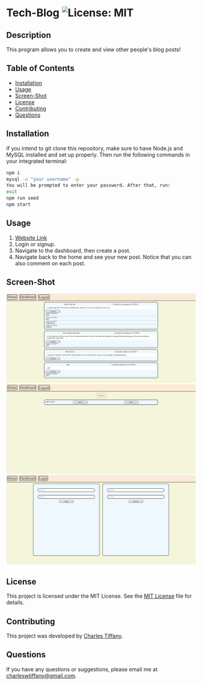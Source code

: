 # Tech-Blog  ![License: MIT](https://img.shields.io/badge/License-MIT-yellow.svg)

## Description

This program allows you to create and view other people's blog posts!

## Table of Contents

- [Installation](#installation)
- [Usage](#usage)
- [Screen-Shot](#screen-shot)
- [License](#license)
- [Contributing](#contributing)
- [Questions](#questions)

## Installation

If you intend to git clone this repository, make sure to have Node.js and MySQL installed and set up properly. Then run the following commands in your integrated terminal:
```bash
npm i
mysql -u "your username" -p
You will be prompted to enter your password. After that, run:
exit
npm run seed
npm start
```

## Usage

 1. [Website Link](https://tech-blog-ct-4cf92c1dd72a.herokuapp.com/)
 2. Login or signup.
 3. Navigate to the dashboard, then create a post.
 4. Navigate back to the home and see your new post. Notice that you can also comment on each post.

## Screen-Shot

![sc](./public/img/sc-1.png)</br>
![sc](./public/img/sc-2.png)</br>
![sc](./public/img/sc-3.png)

## License

This project is licensed under the MIT License. See the [MIT License](https://github.com/charleswt/Tech-Blog/blob/main/LICENSE) file for details.

## Contributing

This project was developed by [Charles Tiffany](https://github.com/charleswt/).

## Questions

If you have any questions or suggestions, please email me at charleswtiffany@gmail.com.